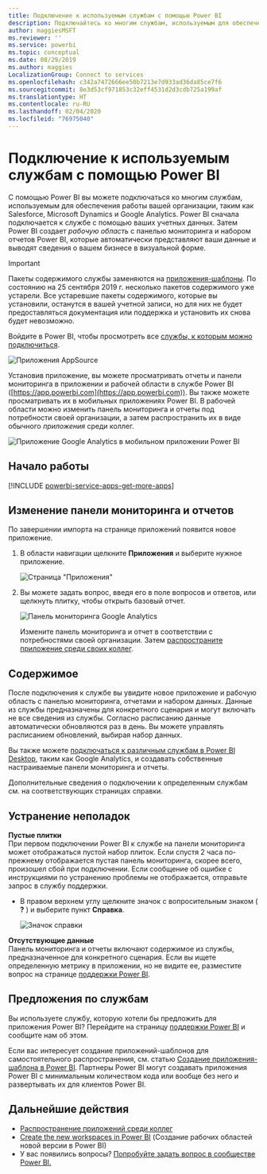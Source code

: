 ```yaml
---
title: Подключение к используемым службам с помощью Power BI
description: Подключайтесь ко многим службам, используемым для обеспечения работы вашей организации, таким как Salesforce, Microsoft Dynamics CRM и Google Analytics.
author: maggiesMSFT
ms.reviewer: ''
ms.service: powerbi
ms.topic: conceptual
ms.date: 08/29/2019
ms.author: maggies
LocalizationGroup: Connect to services
ms.openlocfilehash: c342a7472666ee50b7213e7d933ad36da85ce7f6
ms.sourcegitcommit: 8e3d53cf971853c32eff4531d2d3cdb725a199af
ms.translationtype: HT
ms.contentlocale: ru-RU
ms.lasthandoff: 02/04/2020
ms.locfileid: "76975040"
---
```

# <a name="connect-to-the-services-you-use-with-power-bi"></a>Подключение к используемым службам с помощью Power BI
С помощью Power BI вы можете подключаться ко многим службам, используемым для обеспечения работы вашей организации, таким как Salesforce, Microsoft Dynamics и Google Analytics. Power BI сначала подключается к службе с помощью ваших учетных данных. Затем Power BI создает *рабочую область* с панелью мониторинга и набором отчетов Power BI, которые автоматически представляют ваши данные и выводят сведения о вашем бизнесе в визуальной форме.

>[!IMPORTANT]
>Пакеты содержимого службы заменяются на [приложения-шаблоны](https://docs.microsoft.com/power-bi/service-template-apps-overview). По состоянию на 25 сентября 2019 г. несколько пакетов содержимого уже устарели. Все устаревшие пакеты содержимого, которые вы установили, останутся в вашей учетной записи, но для них не будет предоставляться документация или поддержка и установить их снова будет невозможно.

Войдите в Power BI, чтобы просмотреть все [службы, к которым можно подключиться](https://app.powerbi.com/getdata/services). 

![Приложения AppSource](media/service-connect-to-services/overview.png)

Установив приложение, вы можете просматривать отчеты и панели мониторинга в приложении и рабочей области в службе Power BI ([https://app.powerbi.com](https://app.powerbi.com)). Вы также можете просматривать их в мобильных приложениях Power BI. В рабочей области можно изменить панель мониторинга и отчеты под потребности своей организации, а затем распространить их в виде обычного *приложения* среди коллег. 

![Приложение Google Analytics в мобильном приложении Power BI](media/service-connect-to-services/power-bi-service-mobile-app-240.png)

## <a name="get-started"></a>Начало работы
[!INCLUDE [powerbi-service-apps-get-more-apps](./includes/powerbi-service-apps-get-more-apps.md)]

## <a name="edit-the-dashboard-and-reports"></a>Изменение панели мониторинга и отчетов
По завершении импорта на странице приложений появится новое приложение.

1. В области навигации щелкните **Приложения** и выберите нужное приложение.
   
     ![Страница "Приложения"](media/service-connect-to-services/power-bi-service-apps-open-app.png)
2. Вы можете задать вопрос, введя его в поле вопросов и ответов, или щелкнуть плитку, чтобы открыть базовый отчет. 
   
    ![Панель мониторинга Google Analytics](media/service-connect-to-services/googleanalytics2.png)
   
    Измените панель мониторинга и отчет в соответствии с потребностями своей организации. Затем [распространите приложение среди своих коллег](service-create-distribute-apps.md).

## <a name="whats-included"></a>Содержимое
После подключения к службе вы увидите новое приложение и рабочую область с панелью мониторинга, отчетами и набором данных. Данные из службы предназначены для конкретного сценария и могут включать не все сведения из службы. Согласно расписанию данные автоматически обновляются раз в день. Вы можете управлять расписанием обновлений, выбирая набор данных.

Вы также можете [подключаться к различным службам в Power BI Desktop](desktop-data-sources.md), таким как Google Analytics, и создавать собственные настраиваемые панели мониторинга и отчеты.  

Дополнительные сведения о подключении к определенным службам см. на соответствующих страницах справки.

## <a name="troubleshooting"></a>Устранение неполадок
**Пустые плитки**  
При первом подключении Power BI к службе на панели мониторинга может отображаться пустой набор плиток. Если спустя 2 часа по-прежнему отображается пустая панель мониторинга, скорее всего, произошел сбой при подключении. Если сообщение об ошибке с инструкциями по устранению проблемы не отображается, отправьте запрос в службу поддержки.

* В правом верхнем углу щелкните значок с вопросительным знаком ( **?** ) и выберите пункт **Справка**.
  
    ![Значок справки](media/service-connect-to-services/power-bi-service-get-help.png)

**Отсутствующие данные**  
Панель мониторинга и отчеты включают содержимое из службы, предназначенное для конкретного сценария. Если вы ищете определенную метрику в приложении, но не видите ее, разместите вопрос на странице [поддержки Power BI](https://support.powerbi.com/forums/265200-power-bi).

## <a name="suggesting-services"></a>Предложения по службам
Вы используете службу, которую хотели бы предложить для приложения Power BI? Перейдите на страницу [поддержки Power BI](https://support.powerbi.com/forums/265200-power-bi) и сообщите нам об этом.

Если вас интересует создание приложений-шаблонов для самостоятельного распространения, см. статью [Создание приложения-шаблона в Power BI](service-template-apps-create.md). Партнеры Power BI могут создавать приложения Power BI с минимальным количеством кода или вообще без него и развертывать их для клиентов Power BI. 

## <a name="next-steps"></a>Дальнейшие действия
* [Распространение приложений среди коллег](service-create-distribute-apps.md)
* [Create the new workspaces in Power BI](service-create-the-new-workspaces.md) (Создание рабочих областей новой версии в Power BI)
* У вас появились вопросы? [Попробуйте задать вопрос в сообществе Power BI.](https://community.powerbi.com/)

